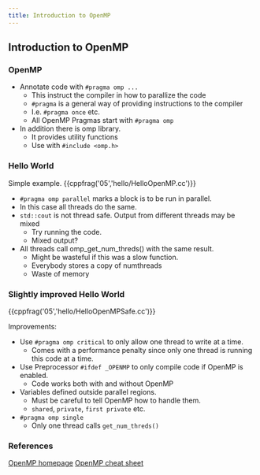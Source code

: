 ```yaml
---
title: Introduction to OpenMP
---
```


## Introduction to OpenMP

### OpenMP

* Annotate code with `#pragma omp ...`
    - This instruct the compiler in how to parallize the code
    - `#pragma` is a general way of providing instructions to the compiler
    - I.e. `#pragma once` etc.
    - All OpenMP Pragmas start with `#pragma omp`
* In addition there is omp library.
    - It provides utility functions 
    - Use with `#include <omp.h>`

### Hello World

Simple example.
{{cppfrag('05','hello/HelloOpenMP.cc')}}

* `#pragma omp parallel` marks a block is to be run in parallel.
* In this case all threads do the same.
* `std::cout` is not thread safe. Output from different threads may be mixed
    - Try running the code.
    - Mixed output? 
* All threads call omp_get_num_threds() with the same result.
    - Might be wasteful if this was a slow function.
    - Everybody stores a copy of numthreads
    - Waste of memory

### Slightly improved Hello World

{{cppfrag('05','hello/HelloOpenMPSafe.cc')}}

Improvements:

* Use `#pragma omp critical` to only allow one thread to write at a time.
    - Comes with a performance penalty since only one thread is running this code at a time.
* Use Preprocessor `#ifdef _OPENMP` to only compile code if OpenMP is enabled. 
    - Code works both with and without OpenMP 
* Variables defined outside parallel regions.
    - Must be careful to tell OpenMP how to handle them.
    - `shared`, `private`, `first private` etc.
* `#pragma omp single`
    - Only one thread calls `get_num_threds()`


### References

[OpenMP homepage][OpenMPhomepage]
[OpenMP cheat sheet][OpenMPcheatsheet]





[OpenMPhomepage]: http://openmp.org/ 
[OpenMPcheatsheet]: http://openmp.org/mp-documents/OpenMP-4.0-C.pdf